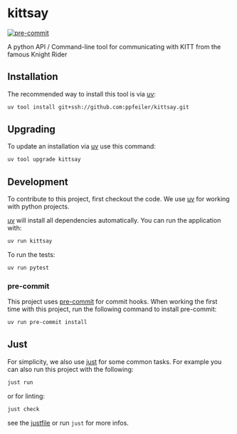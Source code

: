 # kittsay

[![pre-commit](https://img.shields.io/badge/pre--commit-enabled-brightgreen?logo=pre-commit)](https://github.com/pre-commit/pre-commit)

A python API / Command-line tool for communicating with KITT from the famous Knight Rider

## Installation

The recommended way to install this tool is via [uv](https://github.com/astral-sh/uv):
```bash
uv tool install git+ssh://github.com:ppfeiler/kittsay.git
```

## Upgrading

To update an installation via [uv](https://github.com/astral-sh/uv) use this command:
```bash
uv tool upgrade kittsay
```

## Development

To contribute to this project, first checkout the code.
We use [uv](https://github.com/astral-sh/uv) for working with python projects.

[uv](https://github.com/astral-sh/uv) will install all dependencies automatically. You can run the application with:
```bash
uv run kittsay
```

To run the tests:
```bash
uv run pytest
```

### pre-commit

This project uses [pre-commit](https://pre-commit.com) for commit hooks. When working the first time with this project, run the following command to install pre-commit:
```bash
uv run pre-commit install
```

## Just

For simplicity, we also use [just](https://github.com/casey/just) for some common tasks.
For example you can also run this project with the following:
```bash
just run
```

or for linting:
```bash
just check
```

see the [justfile](justfile) or run `just` for more infos.
